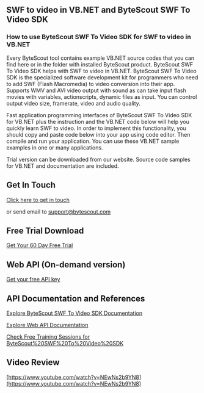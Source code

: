 ## SWF to video in VB.NET and ByteScout SWF To Video SDK

### How to use ByteScout SWF To Video SDK for SWF to video in VB.NET

Every ByteScout tool contains example VB.NET source codes that you can find here or in the folder with installed ByteScout product. ByteScout SWF To Video SDK helps with SWF to video in VB.NET. ByteScout SWF To Video SDK is the specialized software development kit for programmers who need to add SWF (Flash Macromedia) to video conversion into their app. Supports WMV and AVI video output with sound as can take input flash movies with variables, actionscripts, dynamic files as input. You can control output video size, framerate, video and audio quality.

Fast application programming interfaces of ByteScout SWF To Video SDK for VB.NET plus the instruction and the VB.NET code below will help you quickly learn SWF to video. In order to implement this functionality, you should copy and paste code below into your app using code editor. Then compile and run your application. You can use these VB.NET sample examples in one or many applications.

Trial version can be downloaded from our website. Source code samples for VB.NET and documentation are included.

## Get In Touch

[Click here to get in touch](https://bytescout.zendesk.com/hc/en-us/requests/new?subject=ByteScout%20SWF%20To%20Video%20SDK%20Question)

or send email to [support@bytescout.com](mailto:support@bytescout.com?subject=ByteScout%20SWF%20To%20Video%20SDK%20Question) 

## Free Trial Download

[Get Your 60 Day Free Trial](https://bytescout.com/download/web-installer?utm_source=github-readme)

## Web API (On-demand version)

[Get your free API key](https://pdf.co/documentation/api?utm_source=github-readme)

## API Documentation and References

[Explore ByteScout SWF To Video SDK Documentation](https://bytescout.com/documentation/index.html?utm_source=github-readme)

[Explore Web API Documentation](https://pdf.co/documentation/api?utm_source=github-readme)

[Check Free Training Sessions for ByteScout%20SWF%20To%20Video%20SDK](https://academy.bytescout.com/)

## Video Review

[https://www.youtube.com/watch?v=NEwNs2b9YN8](https://www.youtube.com/watch?v=NEwNs2b9YN8)